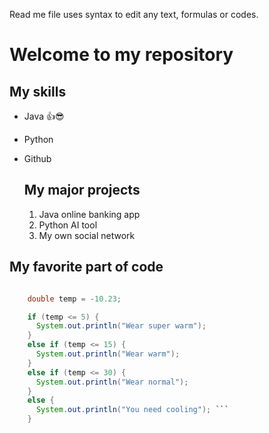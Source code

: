 Read me file uses syntax to edit any text, formulas or codes.

# Welcome to my repository

## My skills
- Java 👍😎
- Python
- Github

  ## My major projects
  1. Java online banking app
  2. Python AI tool
  3. My own social network

## My favorite part of code

``` java

    double temp = -10.23;

    if (temp <= 5) {
      System.out.println("Wear super warm");
    }
    else if (temp <= 15) {
      System.out.println("Wear warm");
    }
    else if (temp <= 30) {
      System.out.println("Wear normal");
    }
    else {
      System.out.println("You need cooling"); ```
    }
